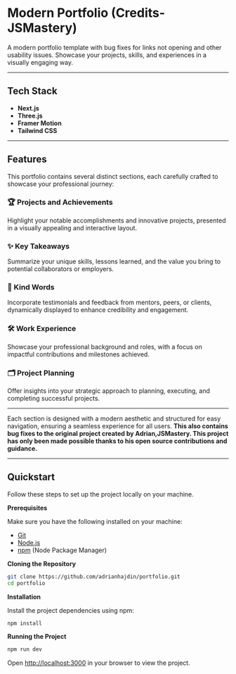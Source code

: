 # Modern Portfolio (Credits- JSMastery) 

A modern portfolio template with bug fixes for links not opening and other usability issues. Showcase your projects, skills, and experiences in a visually engaging way.

---

## Tech Stack
- **Next.js**
- **Three.js**
- **Framer Motion**
- **Tailwind CSS**

---

## Features

This portfolio contains several distinct sections, each carefully crafted to showcase your professional journey:

### 🏆 Projects and Achievements
Highlight your notable accomplishments and innovative projects, presented in a visually appealing and interactive layout.

### ✨ Key Takeaways
Summarize your unique skills, lessons learned, and the value you bring to potential collaborators or employers.

### 💬 Kind Words
Incorporate testimonials and feedback from mentors, peers, or clients, dynamically displayed to enhance credibility and engagement.

### 🛠 Work Experience
Showcase your professional background and roles, with a focus on impactful contributions and milestones achieved.

### 🗂 Project Planning
Offer insights into your strategic approach to planning, executing, and completing successful projects.

---

Each section is designed with a modern aesthetic and structured for easy navigation, ensuring a seamless experience for all users. **This also contains bug fixes to the original project created by Adrian,JSMastery. This project has only been made possible thanks to his open source contributions and guidance.**


---

## Quickstart

Follow these steps to set up the project locally on your machine.

**Prerequisites**

Make sure you have the following installed on your machine:

- [Git](https://git-scm.com/)
- [Node.js](https://nodejs.org/en)
- [npm](https://www.npmjs.com/) (Node Package Manager)

**Cloning the Repository**

```bash
git clone https://github.com/adrianhajdin/portfolio.git
cd portfolio
```

**Installation**

Install the project dependencies using npm:

```bash
npm install
```

**Running the Project**

```bash
npm run dev
```

Open [http://localhost:3000](http://localhost:3000) in your browser to view the project.
